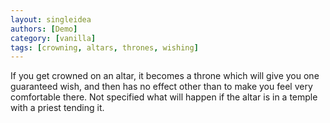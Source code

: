 ```yaml
---
layout: singleidea
authors: [Demo]
category: [vanilla]
tags: [crowning, altars, thrones, wishing]
---
```

If you get crowned on an altar, it becomes a throne which will give you one
guaranteed wish, and then has no effect other than to make you feel very
comfortable there. Not specified what will happen if the altar is in a temple
with a priest tending it.
